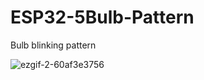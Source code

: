 # ESP32-5Bulb-Pattern

Bulb blinking pattern
 
![ezgif-2-60af3e3756](https://github.com/kavindus0/ESP32-5Bulb-Pattern/assets/126804361/1ced0f43-7cb4-41fa-abff-895ac4e68792)
